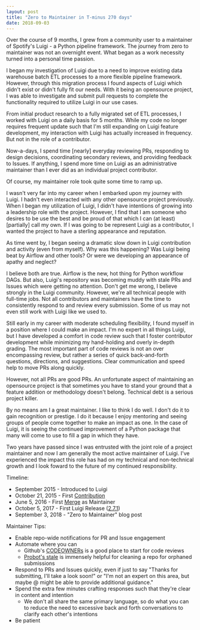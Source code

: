 ```yaml
---
layout: post
title: "Zero to Maintainer in T-minus 270 days"
date: 2018-09-03
---
```


Over the course of 9 months, I grew from a community user to a maintainer of Spotify's Luigi - a Python pipeline framework. The journey from zero to maintainer was not an overnight event. What began as a work necessity turned into a personal time passion.

I began my investigation of Luigi due to a need to improve existing data warehouse batch ETL processes to a more flexible pipeline framework. However, through this migration process I found aspects of Luigi which didn't exist or didn't fully fit our needs. With it being an opensource project, I was able to investigate and submit pull requests to complete the functionality required to utilize Luigi in our use cases.

From initial product research to a fully migrated set of ETL processes, I worked with Luigi on a daily basis for 5 months. While my code no longer requires frequent update such that I'm still expanding on Luigi feature development, my interaction with Luigi has actually increased in frequency. But not in the role of a contributor.

Now-a-days, I spend time [nearly] everyday reviewing PRs, responding to design decisions, coordinating secondary reviews, and providing feedback to Issues. If anything, I spend more time on Luigi as an administrative maintainer than I ever did as an individual project contributor.

Of course, my maintainer role took quite some time to ramp up.

I wasn't very far into my career when I embarked upon my journey with Luigi. I hadn't even interacted with any other opensource project previously. When I began my utilization of Luigi, I didn't have intentions of growing into a leadership role with the project. However, I find that I am someone who desires to be use the best and be proud of that which I can (at least) [partially] call my own. If I was going to be represent Luigi as a contributor, I wanted the project to have a sterling appearance and reputation.

As time went by, I began seeing a dramatic slow down in Luigi contribution and activity (even from myself). Why was this happening? Was Luigi being beat by Airflow and other tools? Or were we developing an appearance of apathy and neglect?

I believe both are true. Airflow is the new, hot thing for Python workflow DAGs. But also, Luigi's repository was becoming muddy with stale PRs and Issues which were getting no attention. Don't get me wrong, I believe strongly in the Luigi community. However, we're all technical people with full-time jobs. Not all contributors and maintainers have the time to consistently respond to and review every submission. Some of us may not even still work with Luigi like we used to.

Still early in my career with moderate scheduling flexibility, I found myself in a position where I could make an impact. I'm no expert in all things Luigi, but I have developed a comfort in code review such that I foster contributor development while minimizing my hand-holding and overly in-depth grading. The most important part of code reviews is not an over encompassing review, but rather a series of quick back-and-forth questions, directions, and suggestions. Clear communication and speed help to move PRs along quickly.

However, not all PRs are good PRs. An unfortunate aspect of maintaining an opensource project is that sometimes you have to stand your ground that a feature addition or methodology doesn't belong. Technical debt is a serious project killer.

By no means am I a great maintainer. I like to think I do well. I don't do it to gain recognition or prestige. I do it because I enjoy mentoring and seeing groups of people come together to make an impact as one. In the case of Luigi, it is seeing the continued improvement of a Python package that many will come to use to fill a gap in which they have.

Two years have passed since I was entrusted with the joint role of a project maintainer and now I am generally the most active maintainer of Luigi. I've experienced the impact this role has had on my technical and non-technical growth and I look foward to the future of my continued responsibility.


Timeline:
* September 2015 - Introduced to Luigi
* October 21, 2015 - First [Contribution](https://github.com/spotify/luigi/pull/1331)
* June 5, 2016 - First [Merge](https://github.com/spotify/luigi/pull/1702) as Maintainer
* October 5, 2017 - First Luigi Release ([2.7.1](https://github.com/spotify/luigi/releases/tag/2.7.1))
* September 3, 2018 - "Zero to Maintainer" blog post


Maintainer Tips:
* Enable repo-wide notifications for PR and Issue engagement
* Automate where you can
    * Github's [CODEOWNERs](https://help.github.com/articles/about-codeowners/) is a good place to start for code reviews
    * [Probot's stale](https://github.com/probot/stale) is immensely helpful for cleaning a repo for orphaned submissions
* Respond to PRs and Issues quickly, even if just to say "Thanks for submitting, I'll take a look soon!" or "I'm not an expert on this area, but maybe @<user> might be able to provide additional guidance."
* Spend the extra few minutes crafting responses such that they're clear in content and intention
    * We don't all share the same primary language, so do what you can to reduce the need to excessive back and forth conversations to clarify each other's intentions
* Be patient

